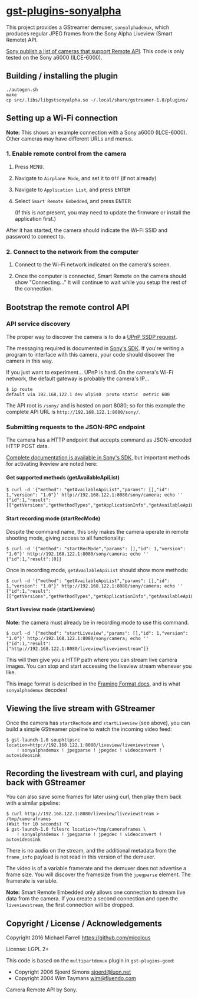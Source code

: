 # [gst-plugins-sonyalpha](https://github.com/micolous/gst-plugins-sonyalpha)

This project provides a GStreamer demuxer, `sonyalphademux`, which produces
regular JPEG frames from the Sony Alpha Liveview (Smart Remote) API.

[Sony publish a list of cameras that support Remote API][sony-devices].
This code is only tested on the Sony a6000 (ILCE-6000).

## Building / installing the plugin

```
./autogen.sh
make
cp src/.libs/libgstsonyalpha.so ~/.local/share/gstreamer-1.0/plugins/
```

## Setting up a Wi-Fi connection

**Note:** This shows an example connection with a Sony a6000 (ILCE-6000). 
Other cameras may have different URLs and menus.

### 1. Enable remote control from the camera

1. Press <kbd>MENU</kbd>.

1. Navigate to `Airplane Mode`, and set it to `Off` (if not already)

1. Navigate to `Application List`, and press <kbd>ENTER</kbd>

1. Select `Smart Remote Embedded`, and press <kbd>ENTER</kbd>

   (If this is _not_ present, you may need to update the firmware or install
   the application first.)

After it has started, the camera should indicate the Wi-Fi SSID and password
to connect to.

### 2. Connect to the network from the computer

1. Connect to the Wi-Fi network indicated on the camera's screen.

1. Once the computer is connected, Smart Remote on the camera should show
   "Connecting..." It will continue to wait while you setup the rest of the
   connection.

## Bootstrap the remote control API

### API service discovery

The proper way to discover the camera is to do a [UPnP SSDP request][ssdp].

The messaging required is documented in [Sony's SDK][sony-sdk].  If you're
writing a program to interface with this camera, your code should discover
the camera in this way.

If you just want to experiment... UPnP is hard.  On the camera's Wi-Fi
network, the default gateway is probably the camera's IP...

```
$ ip route
default via 192.168.122.1 dev wlp5s0  proto static  metric 600 
```

The API root is `/sony/` and is hosted on port 8080; so for this example the
complete API URL is `http://192.168.122.1:8080/sony/`.

### Submitting requests to the JSON-RPC endpoint

The camera has a HTTP endpoint that accepts command as JSON-encoded HTTP
POST data.

[Complete documentation is available in Sony's SDK][sony-sdk], but important
methods for activating liveview are noted here:

#### Get supported methods (getAvailableApiList)

```
$ curl -d '{"method": "getAvailableApiList","params": [],"id": 1,"version": "1.0"}' http://192.168.122.1:8080/sony/camera; echo ''
{"id":1,"result":[["getVersions","getMethodTypes","getApplicationInfo","getAvailableApiList","getEvent","startRecMode","stopRecMode"]]}
```

#### Start recording mode (startRecMode)

Despite the command name, this only makes the camera operate in remote
shooting mode, giving access to all functionality:

```
$ curl -d '{"method": "startRecMode","params": [],"id": 1,"version": "1.0"}' http://192.168.122.1:8080/sony/camera; echo ''
{"id":1,"result":[0]}
```

Once in recording mode, `getAvailableApiList` should show more methods:

```
$ curl -d '{"method": "getAvailableApiList","params": [],"id": 1,"version": "1.0"}' http://192.168.122.1:8080/sony/camera; echo ''
{"id":1,"result":[["getVersions","getMethodTypes","getApplicationInfo","getAvailableApiList","getEvent","actTakePicture","stopRecMode","startLiveview","stopLiveview","actZoom","setSelfTimer","getSelfTimer","getAvailableSelfTimer","getSupportedSelfTimer","getExposureCompensation","getAvailableExposureCompensation","getSupportedExposureCompensation","setShootMode","getShootMode","getAvailableShootMode","getSupportedShootMode","getSupportedFlashMode"]]}
```

#### Start liveview mode (startLiveview)

**Note:** the camera must already be in recording mode to use this command.

```
$ curl -d '{"method": "startLiveview","params": [],"id": 1,"version": "1.0"}' http://192.168.122.1:8080/sony/camera; echo ''
{"id":1,"result":["http://192.168.122.1:8080/liveview/liveviewstream"]}
```

This will then give you a HTTP path where you can stream live camera images. 
You can stop and start accessing the liveview stream whenever you like.

This image format is described in the [Framing Format docs][framing-format],
and is what `sonyalphademux` decodes!

## Viewing the live stream with GStreamer

Once the camera has `startRecMode` and `startLiveview` (see above), you can
build a simple GStreamer pipeline to watch the incoming video feed:

```
$ gst-launch-1.0 souphttpsrc location=http://192.168.122.1:8080/liveview/liveviewstream \
	! sonyalphademux ! jpegparse ! jpegdec ! videoconvert ! autovideosink
```

## Recording the livestream with curl, and playing back with GStreamer

You can also save some frames for later using curl, then play them back with
a similar pipeline:

```
$ curl http://192.168.122.1:8080/liveview/liveviewstream > /tmp/cameraframes
(Wait for 10 seconds) ^C
$ gst-launch-1.0 filesrc location=/tmp/cameraframes \
	! sonyalphademux ! jpegparse ! jpegdec ! videoconvert ! autovideosink
```

There is no audio on the stream, and the additional metadata from the
`frame_info` payload is not read in this version of the demuxer.

The video is of a variable framerate and the demuxer does not advertise a
frame size.  You will discover the framesize from the `jpegparse` element. 
The framerate is variable.

**Note:** Smart Remote Embedded only allows one connection to stream live
data from the camera.  If you create a second connection and open the
`liveviewstream`, the first connection will be dropped.

## Copyright / License / Acknowledgements

Copyright 2016 Michael Farrell https://github.com/micolous

License: LGPL 2+

This code is based on the `multipartdemux` plugin in `gst-plugins-good`:

* Copyright 2006 Sjoerd Simons <sjoerd@luon.net>
* Copyright 2004 Wim Taymans <wim@fluendo.com>

Camera Remote API by Sony.

[framing-format]: ./FRAMING_FORMAT.md
[sony-devices]: https://developer.sony.com/develop/cameras/device-support/
[sony-sdk]: http://dl.developer.sony.com/cameras/sdks/CameraRemoteAPIbeta_SDK_2.20.zip
[ssdp]: https://en.wikipedia.org/wiki/Simple_Service_Discovery_Protocol

